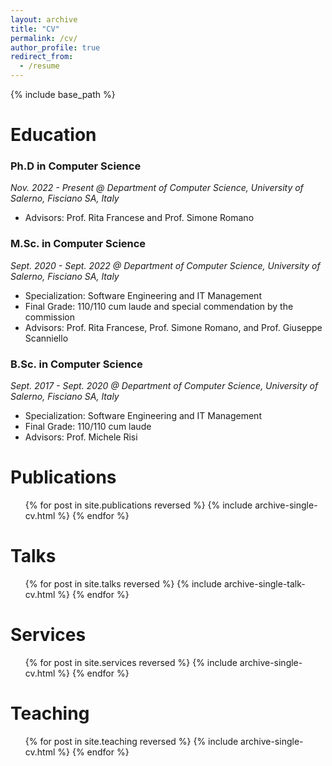 ```yaml
---
layout: archive
title: "CV"
permalink: /cv/
author_profile: true
redirect_from:
  - /resume
---
```


{% include base_path %}

Education
======
### Ph.D in Computer Science
_Nov. 2022 - Present @ Department of Computer Science, University of Salerno, Fisciano SA, Italy_
* Advisors: Prof. Rita Francese and Prof. Simone Romano

### M.Sc. in Computer Science
_Sept. 2020 - Sept. 2022 @ Department of Computer Science, University of Salerno, Fisciano SA, Italy_
* Specialization: Software Engineering and IT Management
* Final Grade: 110/110 cum laude and special commendation by the commission
* Advisors: Prof. Rita Francese, Prof. Simone Romano, and Prof. Giuseppe Scanniello

### B.Sc. in Computer Science
_Sept. 2017 - Sept. 2020 @ Department of Computer Science, University of Salerno, Fisciano SA, Italy_
* Specialization: Software Engineering and IT Management
* Final Grade: 110/110 cum laude
* Advisors: Prof. Michele Risi


Publications
======
  <ul>{% for post in site.publications reversed %}
    {% include archive-single-cv.html %}
  {% endfor %}</ul>

  
Talks
======
  <ul>{% for post in site.talks reversed %}
    {% include archive-single-talk-cv.html  %}
  {% endfor %}</ul>

  
Services
======
  <ul>{% for post in site.services reversed %}
    {% include archive-single-cv.html  %}
  {% endfor %}</ul>

  
Teaching
======
  <ul>{% for post in site.teaching reversed %}
    {% include archive-single-cv.html %}
  {% endfor %}</ul>

